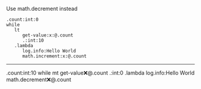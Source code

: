 Use math.decrement instead

```hyperlambda
.count:int:0
while
   lt
      get-value:x:@.count
      .:int:10
   .lambda
      log.info:Hello World
      math.increment:x:@.count
```
---
.count:int:10
while
   mt
      get-value:x:@.count
      .:int:0
   .lambda
      log.info:Hello World
      math.decrement:x:@.count

